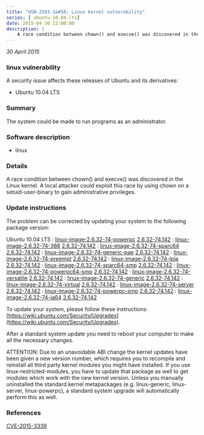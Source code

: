 ```yaml
---
title: "USN-2583-1&#58; Linux kernel vulnerability"
series: [ ubuntu-10.04-lts]
date: 2015-04-30 12:00:00
description: |
    A race condition between chown() and execve() was discovered in the Linux kernel. A local attacker could exploit this race by using chown on a setuid-user-binary to gain administrative privileges. 
--- 
```

 
 

*30 April 2015*

### linux vulnerability

A security issue affects these releases of Ubuntu and its derivatives:

* Ubuntu 10.04 LTS

### Summary

The system could be made to run programs as an administrator. 

### Software description

* linux 

### Details

A race condition between chown() and execve() was discovered in the Linux kernel. A local attacker could exploit this race by using chown on a setuid-user-binary to gain administrative privileges. 

### Update instructions

The problem can be corrected by updating your system to the following package version:

Ubuntu 10.04 LTS
 : [linux-image-2.6.32-74-powerpc](https://launchpad.net/ubuntu/+source/linux) <span> [2.6.32-74.142](https://launchpad.net/ubuntu/+source/linux/2.6.32-74.142) </span> 
 : [linux-image-2.6.32-74-386](https://launchpad.net/ubuntu/+source/linux) <span> [2.6.32-74.142](https://launchpad.net/ubuntu/+source/linux/2.6.32-74.142) </span> 
 : [linux-image-2.6.32-74-sparc64](https://launchpad.net/ubuntu/+source/linux) <span> [2.6.32-74.142](https://launchpad.net/ubuntu/+source/linux/2.6.32-74.142) </span> 
 : [linux-image-2.6.32-74-generic-pae](https://launchpad.net/ubuntu/+source/linux) <span> [2.6.32-74.142](https://launchpad.net/ubuntu/+source/linux/2.6.32-74.142) </span> 
 : [linux-image-2.6.32-74-preempt](https://launchpad.net/ubuntu/+source/linux) <span> [2.6.32-74.142](https://launchpad.net/ubuntu/+source/linux/2.6.32-74.142) </span> 
 : [linux-image-2.6.32-74-lpia](https://launchpad.net/ubuntu/+source/linux) <span> [2.6.32-74.142](https://launchpad.net/ubuntu/+source/linux/2.6.32-74.142) </span> 
 : [linux-image-2.6.32-74-sparc64-smp](https://launchpad.net/ubuntu/+source/linux) <span> [2.6.32-74.142](https://launchpad.net/ubuntu/+source/linux/2.6.32-74.142) </span> 
 : [linux-image-2.6.32-74-powerpc64-smp](https://launchpad.net/ubuntu/+source/linux) <span> [2.6.32-74.142](https://launchpad.net/ubuntu/+source/linux/2.6.32-74.142) </span> 
 : [linux-image-2.6.32-74-versatile](https://launchpad.net/ubuntu/+source/linux) <span> [2.6.32-74.142](https://launchpad.net/ubuntu/+source/linux/2.6.32-74.142) </span> 
 : [linux-image-2.6.32-74-generic](https://launchpad.net/ubuntu/+source/linux) <span> [2.6.32-74.142](https://launchpad.net/ubuntu/+source/linux/2.6.32-74.142) </span> 
 : [linux-image-2.6.32-74-virtual](https://launchpad.net/ubuntu/+source/linux) <span> [2.6.32-74.142](https://launchpad.net/ubuntu/+source/linux/2.6.32-74.142) </span> 
 : [linux-image-2.6.32-74-server](https://launchpad.net/ubuntu/+source/linux) <span> [2.6.32-74.142](https://launchpad.net/ubuntu/+source/linux/2.6.32-74.142) </span> 
 : [linux-image-2.6.32-74-powerpc-smp](https://launchpad.net/ubuntu/+source/linux) <span> [2.6.32-74.142](https://launchpad.net/ubuntu/+source/linux/2.6.32-74.142) </span> 
 : [linux-image-2.6.32-74-ia64](https://launchpad.net/ubuntu/+source/linux) <span> [2.6.32-74.142](https://launchpad.net/ubuntu/+source/linux/2.6.32-74.142) </span> 

To update your system, please follow these instructions: [https://wiki.ubuntu.com/Security/Upgrades](https://wiki.ubuntu.com/Security/Upgrades).

After a standard system update you need to reboot your computer to make all the necessary changes.

ATTENTION: Due to an unavoidable ABI change the kernel updates have been given a new version number, which requires you to recompile and reinstall all third party kernel modules you might have installed. If you use linux-restricted-modules, you have to update that package as well to get modules which work with the new kernel version. Unless you manually uninstalled the standard kernel metapackages (e.g. linux-generic, linux-server, linux-powerpc), a standard system upgrade will automatically perform this as well. 

### References

 
 [CVE-2015-3339](http://people.ubuntu.com/~ubuntu-security/cve/CVE-2015-3339)
 

